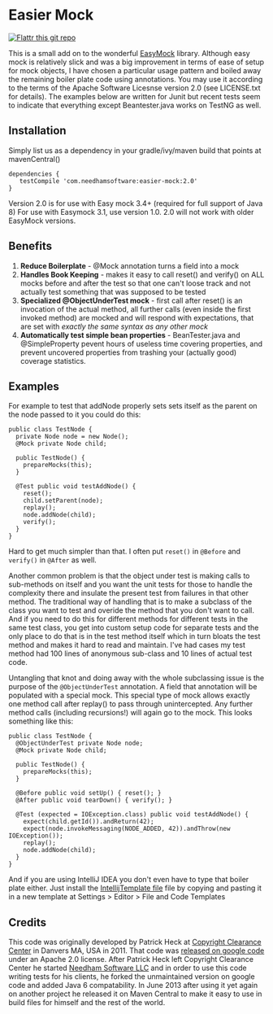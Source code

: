 Easier Mock
===========

[![Flattr this git repo](http://api.flattr.com/button/flattr-badge-large.png)](https://flattr.com/submit/auto?user_id=fsparv&url=https://github.com/fsparv/EasierMock&title=EasierMock&language=&tags=github&category=software)

This is a small add on to the wonderful [EasyMock](http://www.easymock.org/) library. Although easy mock is relatively
slick and was a big improvement in terms of ease of setup for mock objects, I have chosen a particular usage pattern
and boiled away the remaining boiler plate code using annotations. You may use it according to the terms of the
Apache Software Licesnse version 2.0 (see LICENSE.txt for details). The examples below are written for Junit
but recent tests seem to indicate that everything except Beantester.java works on TestNG as well.

Installation
-----
Simply list us as a dependency in your gradle/ivy/maven build that points at mavenCentral()

    dependencies {
       testCompile 'com.needhamsoftware:easier-mock:2.0'
    }
    
Version 2.0 is for use with Easy mock 3.4+ (required for full support of Java 8) For use with Easymock 3.1, use 
version 1.0. 2.0 will not work with older EasyMock versions.

Benefits
--------
1. **Reduce Boilerplate** - @Mock annotation turns a field into a mock
1. **Handles Book Keeping** - makes it easy to call reset() and verify() on ALL mocks before and after the test so that one can't loose track and not actually test something that was supposed to be tested
1. **Specialized @ObjectUnderTest mock** - first call after reset() is an invocation of the actual method, all further calls (even inside the first invoked method) are mocked and will respond with expectations, that are set with *exactly the same syntax as any other mock*
1. **Automatically test simple bean properties** - BeanTester.java and @SimpleProperty pevent hours of useless time covering properties, and prevent uncovered properties from trashing your (actually good) coverage statistics.


Examples
--------
For example to test that addNode properly sets sets itself as the parent on the node passed to it you could do this:


    public class TestNode {
      private Node node = new Node();
      @Mock private Node child;

      public TestNode() {
        prepareMocks(this);
      }

      @Test public void testAddNode() {
        reset();
        child.setParent(node);
        replay();
        node.addNode(child);
        verify();
      }
    }

Hard to get much simpler than that. I often put `reset()` in `@Before` and `verify()` in `@After` as well.

Another common problem is that the object under test is making calls to sub-methods on itself and you want
the unit tests for those to handle the complexity there and insulate the present test from failures in
that other method. The traditional way of handling that is to make a subclass of the class you want to
test and overide the method that you don't want to call. And if you need to do this for different methods for different
tests in the same test class, you get into custom setup code for separate tests and the only place to do that is
in the test method itself which in turn bloats the test method and makes it hard to read and maintain. I've had cases
my test method had 100 lines of anonymous sub-class and 10 lines of actual test code.

Untangling that knot and doing away with the whole subclassing issue is the purpose of the `@ObjectUnderTest`
annotation. A field that annotation will be populated with a special mock. This special type of mock allows
exactly one method call after replay() to pass through unintercepted. Any further method calls (including recursions!)
will again go to the mock. This looks something like this:

    public class TestNode {
      @ObjectUnderTest private Node node;
      @Mock private Node child;

      public TestNode() {
        prepareMocks(this);
      }

      @Before public void setUp() { reset(); }
      @After public void tearDown() { verify(); }

      @Test (expected = IOException.class) public void testAddNode() {
        expect(child.getId()).andReturn(42);
        expect(node.invokeMessaging(NODE_ADDED, 42)).andThrow(new IOException());
        replay();
        node.addNode(child);
      }
    }
    
And if you are using IntelliJ IDEA you don't even have to type that boiler plate either. Just install the [IntellijTemplate file](https://github.com/fsparv/EasierMock/blob/master/IntellijTemplate) file by copying and pasting it in a new template at Settings > Editor > File and Code Templates

Credits
-------

This code was originally developed by Patrick Heck at [Copyright Clearance Center](http://www.copyright.com) in Danvers MA, USA in 2011. That code was
[released on google code](https://code.google.com/p/easier-test/) under an Apache 2.0 license. After Patrick Heck left
Copyright Clearance Center he started [Needham Software LLC](http://www.needhamsoftware.com/) and in order to
use this code writing tests for his clients, he forked the unmaintained version on google code and added
Java 6 compatability. In June 2013 after using it yet again on another project he released it on Maven Central to make
it easy to use in build files for himself and the rest of the world.
